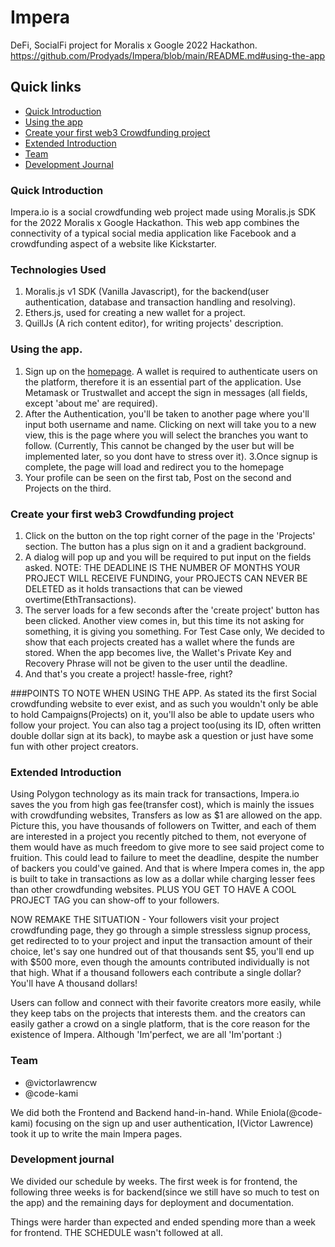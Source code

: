 # Impera
DeFi, SocialFi project for Moralis x Google 2022 Hackathon.
https://github.com/Prodyads/Impera/blob/main/README.md#using-the-app
## Quick links
- [Quick Introduction](https://github.com/Prodyads/Impera#introduction)
- [Using the app](https://github.com/Prodyads/Impera#using-the-app)
- [Create your first web3 Crowdfunding project](https://github.com/Prodyads/Impera#create-your-first-web3-project)
- [Extended Introduction](https://github.com/Prodyads/Impera#extended-introduction)
- [Team](https://github.com/Prodyads/Impera#team)
- [Development Journal](https://github.com/Prodyads/Imperaa#development-journal)

### Quick Introduction
Impera.io is a social crowdfunding web project made using Moralis.js SDK for the 2022 Moralis x Google Hackathon. This web app combines the connectivity of a typical social media application like Facebook and a crowdfunding aspect of a website like Kickstarter.

### Technologies Used
1. Moralis.js v1 SDK (Vanilla Javascript), for the backend(user authentication, database and transaction handling and resolving).
2. Ethers.js, used for creating a new wallet for a project.
3. QuillJs (A rich content editor), for writing projects' description.

### Using the app.
1. Sign up on the [homepage](https://prodyads.github.io/landingpage). A wallet is required to authenticate users on the platform, therefore it is an essential part of the application. Use Metamask or Trustwallet and accept the sign in messages (all fields, except 'about me' are required).
2. After the Authentication, you'll be taken to another page where you'll input both username and name. Clicking on next will take you to a new view, this is the page where you will select the branches you want to follow. (Currently, This cannot be changed by the user but will be implemented later, so you dont have to stress over it).
3.Once signup is complete, the page will load and redirect you to the homepage
4. Your profile can be seen on the first tab, Post on the second and Projects on the third.


### Create your first web3 Crowdfunding project
1. Click on the button on the top right corner of the page in the 'Projects' section. The button has a plus sign on it and a gradient background.
2. A dialog will pop up and you will be required to put input on the fields asked. NOTE: THE DEADLINE IS THE NUMBER OF MONTHS YOUR PROJECT WILL RECEIVE FUNDING, your PROJECTS CAN NEVER BE DELETED as it holds transactions that can be viewed overtime(EthTransactions).
3. The server loads for a few seconds after the 'create project' button has been clicked. Another view comes in, but this time its not asking for something, it is giving you something. For Test Case only, We decided to show that each projects created has a wallet where the funds are stored. When the app becomes live, the Wallet's Private Key and Recovery Phrase will not be given to the user until the deadline.
4. And that's you create a project! hassle-free, right?

###POINTS TO NOTE WHEN USING THE APP.
As stated its the first Social crowdfunding website to ever exist, and as such you wouldn't only be able to hold Campaigns(Projects) on it, you'll also be able to update users who follow your project. You can also tag a project too(using its ID, often written double dollar sign at its back), to maybe ask a question or just have some fun with other project creators.

### Extended Introduction
Using Polygon technology as its main track for transactions, Impera.io saves the you from high gas fee(transfer cost), which is mainly the issues with crowdfunding websites, Transfers as low as $1 are allowed on the app. Picture this, you have thousands of followers on Twitter, and each of them are interested in a project you recently pitched to them, not everyone of them would have as much freedom to give more to see said project come to fruition. This could lead to failure to meet the deadline, despite the number of backers you could've gained. And that is where Impera comes in, the app is built to take in transactions as low as a dollar while charging lesser fees than other crowdfunding websites. PLUS YOU GET TO HAVE A COOL PROJECT TAG you can show-off to your followers.

NOW REMAKE THE SITUATION - Your followers visit your project crowdfunding page, they go through a simple stressless signup process, get redirected to to your project and input the transaction amount of their choice, let's say one hundred out of that thousands sent $5, you'll end up with $500 more, even though the amounts contributed individually is not that high. What if a thousand followers each contribute a single dollar? You'll have A thousand dollars!


Users can follow and connect with their favorite creators more easily, while they keep tabs on the projects that interests them. and the creators can easily gather a crowd on a single platform, that is the core reason for the existence of Impera. Although 'Im'perfect, we are all 'Im'portant :)

### Team
* @victorlawrencw
* @code-kami

We did both the Frontend and Backend hand-in-hand. While Eniola(@code-kami) focusing on the sign up and user authentication, I(Victor Lawrence) took it up to write the main Impera pages.

### Development journal
We divided our schedule by weeks. The first week is for frontend, the following three weeks is for backend(since we still have so much to test on the app) and the remaining days for deployment and documentation.

Things were harder than expected and ended spending more than a week for frontend. THE SCHEDULE wasn't followed at all.
